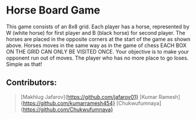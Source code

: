 # Horse Board Game

This game consists of an 8x8 grid. Each player has a horse, represented by W (white horse)
for first player and B (black horse) for second player. The horses are placed in the
opposite corners at the start of the game as shown above. Horses moves in the same way
as in the game of chess EACH BOX ON THE GRID CAN ONLY BE VISITED ONCE. Your objective
is to make your opponent run out of moves. The player who has no more place to go loses.
Simple as that!

## Contributors:
>[Makhlug Jafarov]{https://github.com/jafarov01} 
>[Kumar Ramesh]{https://github.com/kumarramesh454}
>[Chukwufumnaya]{https://github.com/Chukwufumnaya}
